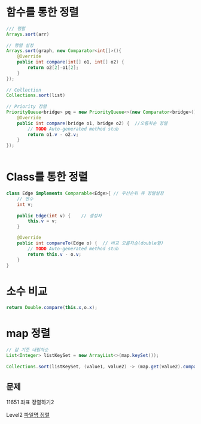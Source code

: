 # 함수를 통한 정렬

```java
/// 행렬
Arrays.sort(arr)
    
// 행렬 설정
Arrays.sort(graph, new Comparator<int[]>(){
    @Override
    public int compare(int[] o1, int[] o2) {
        return o2[2]-o1[2];
    }
});
    
// Collection
Collections.sort(list)
    
// Priority 정렬
PriorityQueue<bridge> pq = new PriorityQueue<>(new Comparator<bridge>() {	
    @Override
    public int compare(bridge o1, bridge o2) {	//오름차순 정렬
        // TODO Auto-generated method stub
        return o1.v - o2.v;
    }
});
    
```



# Class를 통한 정렬

```java
class Edge implements Comparable<Edge>{	// 우선순위 큐 정렬설정
	// 변수
	int v;
	
	public Edge(int v) {	// 생성자
		this.v = v;
	}

	@Override
	public int compareTo(Edge o) {	// 비교 오름차순(double형)
		// TODO Auto-generated method stub
		return this.v - o.v;
	}	
}
```



# 소수 비교

```java
return Double.compare(this.x,o.x);
```



# map 정렬

```java
// 값 기준 내림차순
List<Integer> listKeySet = new ArrayList<>(map.keySet());
        
Collections.sort(listKeySet, (value1, value2) -> (map.get(value2).compareTo(map.get(value1))));
```







## 문제 

11651 좌표 정렬하기2

Level2 [파일명 정렬](https://programmers.co.kr/learn/courses/30/lessons/17686)

